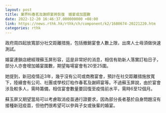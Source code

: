 ```yaml
---
layout: post
title: 業界料春茗及謝師宴將恢復　婚宴或加圍數
date: 2022-12-20 16:46:37.000000000 +08:00
link: https://news.rthk.hk/rthk/ch/component/k2/1680674-20221220.htm
categories: rthk
---
```


政府周四起放寬部分社交距離措施，包括撤銷宴會人數上限，出席人士毋須做快速測試。

婚宴連鎖店總經理蘇玉屏形容，這是非常好的消息，相信有助新人落實訂枱日子，部分人亦會增加婚宴圍數，期望每場宴會有20至25圍。

她提到，新冠疫情近3年，幾乎沒有公司或商務宴會，預計在社交距離措施放寬下，陸續會有公司、社團或學校訂枱作春茗及謝師宴等。不過蘇玉屏說，由於宴會涉及較多人，需時籌備，相信宴會數量要回復至疫情前水平，需時6至12個月。

蘇玉屏又期望當局可以考慮取消疫苗通行證要求，因為部分長者基於自身問題沒有接種新冠疫苗，但他們很希望可以參與子女或後輩的婚宴。
